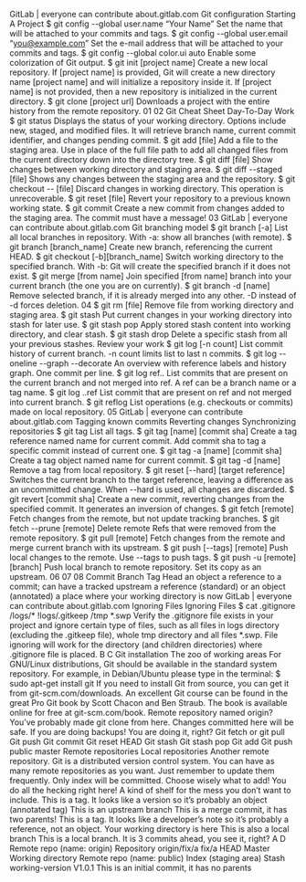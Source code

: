 GitLab | everyone can contribute about.gitlab.com
Git configuration
Starting A Project
$ git config --global user.name “Your Name”
Set the name that will be attached to your commits and tags.
$ git config --global user.email “you@example.com”
Set the e-mail address that will be attached to your commits and tags.
$ git config --global color.ui auto
Enable some colorization of Git output.
$ git init [project name]
Create a new local repository. If [project name] is provided, Git will
create a new directory name [project name] and will initialize a
repository inside it. If [project name] is not provided, then a new
repository is initialized in the current directory.
$ git clone [project url]
Downloads a project with the entire history from the remote repository.
01
02
Git Cheat Sheet
Day-To-Day Work
$ git status
Displays the status of your working directory. Options include new,
staged, and modified files. It will retrieve branch name, current commit
identifier, and changes pending commit.
$ git add [file]
Add a file to the staging area. Use in place of the full file path to add all
changed files from the current directory down into the directory tree.
$ git diff [file]
Show changes between working directory and staging area.
$ git diff --staged [file]
Shows any changes between the staging area and the repository.
$ git checkout -- [file]
Discard changes in working directory. This operation is unrecoverable.
$ git reset [file]
Revert your repository to a previous known working state.
$ git commit
Create a new commit from changes added to the staging area.
The commit must have a message!
03
GitLab | everyone can contribute about.gitlab.com
Git branching model
$ git branch [-a]
List all local branches in repository. With -a: show all branches
(with remote).
$ git branch [branch_name]
Create new branch, referencing the current HEAD.
$ git checkout [-b][branch_name]
Switch working directory to the specified branch. With -b: Git will
create the specified branch if it does not exist.
$ git merge [from name]
Join specified [from name] branch into your current branch (the one
you are on currently).
$ git branch -d [name]
Remove selected branch, if it is already merged into any other.
-D instead of -d forces deletion.
04
$ git rm [file]
Remove file from working directory and staging area.
$ git stash
Put current changes in your working directory into stash for later use.
$ git stash pop
Apply stored stash content into working directory, and clear stash.
$ git stash drop
Delete a specific stash from all your previous stashes.
Review your work
$ git log [-n count]
List commit history of current branch. -n count limits list to last n
commits.
$ git log --oneline --graph --decorate
An overview with reference labels and history graph. One commit
per line.
$ git log ref..
List commits that are present on the current branch and not merged
into ref. A ref can be a branch name or a tag name.
$ git log ..ref
List commit that are present on ref and not merged into current
branch.
$ git reflog
List operations (e.g. checkouts or commits) made on local repository.
05
GitLab | everyone can contribute about.gitlab.com
Tagging known commits
Reverting changes
Synchronizing repositories
$ git tag
List all tags.
$ git tag [name] [commit sha]
Create a tag reference named name for current commit. Add commit
sha to tag a specific commit instead of current one.
$ git tag -a [name] [commit sha]
Create a tag object named name for current commit.
$ git tag -d [name]
Remove a tag from local repository.
$ git reset [--hard] [target reference]
Switches the current branch to the target reference, leaving
a difference as an uncommitted change. When --hard is used,
all changes are discarded.
$ git revert [commit sha]
Create a new commit, reverting changes from the specified commit.
It generates an inversion of changes.
$ git fetch [remote]
Fetch changes from the remote, but not update tracking branches.
$ git fetch --prune [remote]
Delete remote Refs that were removed from the remote repository.
$ git pull [remote]
Fetch changes from the remote and merge current branch with its
upstream.
$ git push [--tags] [remote]
Push local changes to the remote. Use --tags to push tags.
$ git push -u [remote] [branch]
Push local branch to remote repository. Set its copy as an upstream.
06
07
08
Commit
Branch
Tag
Head
an object
a reference to a commit; can have a tracked upstream
a reference (standard) or an object (annotated)
a place where your working directory is now
GitLab | everyone can contribute about.gitlab.com
Ignoring Files
Ignoring Files
$ cat .gitignore
/logs/*
!logs/.gitkeep
/tmp
*.swp
Verify the .gitignore file exists in your project and ignore certain type
of files, such as all files in logs directory (excluding the .gitkeep file),
whole tmp directory and all files *.swp. File ignoring will work for the
directory (and children directories) where .gitignore file is placed.
B
C
Git installation The zoo of working areas
For GNU/Linux distributions, Git should be available in the standard
system repository. For example, in Debian/Ubuntu please type in
the terminal:
$ sudo apt-get install git
If you need to install Git from source, you can get it from
git-scm.com/downloads.
An excellent Git course can be found in the great Pro Git book by
Scott Chacon and Ben Straub. The book is available online for free
at git-scm.com/book.
Remote repository named origin? You’ve
probably made git clone from here.
Changes committed here will be safe. If you are
doing backups! You are doing it, right?
Git fetch or git pull Git push
Git commit
Git reset HEAD
Git stash
Git stash pop
Git add
Git push public master Remote repositories
Local repositories
Another remote repository. Git is a distributed
version control system. You can have as many
remote repositories as you want. Just remember
to update them frequently.
Only index will be committed.
Choose wisely what to add!
You do all the hecking right here!
A kind of shelf for the mess
you don’t want to include.
This is a tag. It looks like
a version so it’s probably
an object (annotated tag)
This is an
upstream branch
This is a merge commit,
it has two parents!
This is a tag. It looks like a developer’s note
so it’s probably a reference, not an object.
Your working directory is here
This is also a local branch
This is a local branch. It is 3 commits ahead,
you see it, right?
A D
Remote repo
(name: origin)
Repository
origin/fix/a fix/a
HEAD
Master
Working
directory
Remote repo
(name: public)
Index
(staging area)
Stash
working-version
V1.0.1 This is an initial commit,
it has no parents
